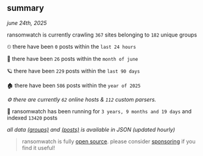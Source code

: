 
## summary
_june 24th, 2025_

ransomwatch is currently crawling `367` sites belonging to `182` unique groups

⏲ there have been `0` posts within the `last 24 hours`

🦈 there have been `26` posts within the `month of june`

🪐 there have been `229` posts within the `last 90 days`

🏚 there have been `586` posts within the `year of 2025`

_⚙️ there are currently `62` online hosts & `112` custom parsers._

🦕 ransomwatch has been running for `3 years, 9 months and 19 days` and indexed `13420` posts

_all data  [(groups)](http://https://dataleak.hopeless99.top//groups) and [(posts)](http://https://dataleak.hopeless99.top//posts) is available in JSON (updated hourly)_

> ransomwatch is fully [open source](https://github.com/joshhighet/ransomwatch#ransomwatch--). please consider [sponsoring](https://github.com/sponsors/joshhighet) if you find it useful!

